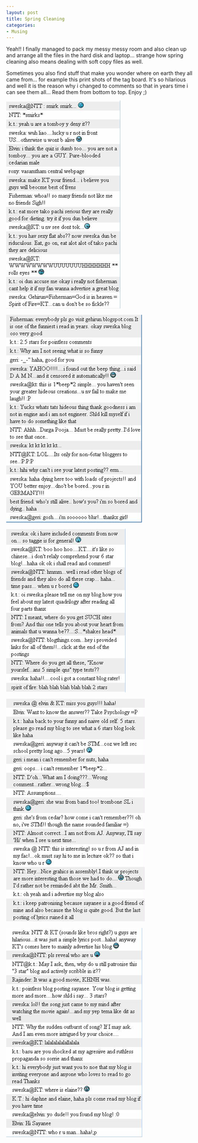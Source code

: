 ```yaml
---
layout: post
title: Spring Cleaning
categories:
- Musing
---
```


Yeah!! I finally managed to pack my messy messy room and also clean up and arrange all the files in the hard disk and laptop... strange how spring cleaning also means dealing with soft copy files as well.

Sometimes you also find stuff that make you wonder where on earth they all came from... for example this print shots of the tag board. It's so hilarious and well it is the reason why i changed to comments so that in years time i can see them all... Read them from bottom to top. Enjoy ;)

![](/img/tag5.jpg)

![](/img/tag4.jpg)

![](/img/tag3.jpg)

![](/img/tag2.jpg)

![](/img/tag1.jpg)
